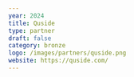 ```yaml
---
year: 2024
title: Quside
type: partner
draft: false
category: bronze
logo: /images/partners/quside.png
website: https://quside.com/
---
```

